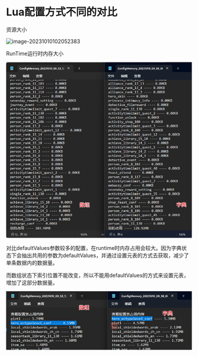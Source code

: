 # Lua配置方式不同的对比

资源大小

![image-20231010102052383](C:\Users\onemt\AppData\Roaming\Typora\typora-user-images\image-20231010102052383.png)

RunTime运行时内存大小

![image-20231010141604731](Lua配置方式不同的对比.assets/image-20231010141604731.png)

对比defaultValues参数较多的配置，在runtime时内存占用会较大。因为字典状态下会抽出共用的参数为defaultValues，并通过设置元表的方式去获取，减少了单条数据内的数据量。

而数组状态下索引位置不能改变，所以不能用defaultValues的方式来设置元表，增加了这部分数据量。

![image-20231010141822627](Lua配置方式不同的对比.assets/image-20231010141822627.png)